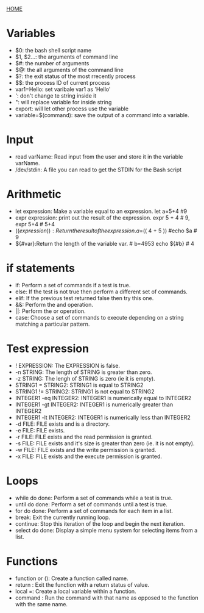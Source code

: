 [HOME](../README.md)

# Variables
* $0: the bash shell script name
* $1, $2...: the arguments of command line
* $#: the number of arguments
* $@: the all arguments of the command line
* $?: the exit status of the most rrecently process
* $$: the process ID of current process
* var1=Hello: set varibale  var1 as 'Hello'
* ': don't change te string inside it
* ": will replace variable for inside string
* export: will let other process use the variable
* variable=$(command): save the output of a command into a variable.

# Input
* read varName: Read input from the user and store it in the variable varName.
* /dev/stdin: A file you can read to get the STDIN for the Bash script

# Arithmetic
* let expression: Make a variable equal to an expression. let a=5+4 #9
* expr expression: print out the result of the expression. expr 5 + 4 # 9, expr 5+4 # 5+4
* $(( expression )): Return the result of the expression. a=$(( 4 + 5 )) #echo $a # 9
* ${#var}:Return the length of the variable var. # b=4953 echo ${#b} # 4

# if statements
* if: Perform a set of commands if a test is true.
* else: If the test is not true then perform a different set of commands.
* elif: If the previous test returned false then try this one.
* &&: Perform the and operation.
* ||: Perform the or operation.
* case: Choose a set of commands to execute depending on a string matching a particular pattern.

# Test expression
* ! EXPRESSION:	The EXPRESSION is false.
* -n STRING: The length of STRING is greater than zero.
* -z STRING: The lengh of STRING is zero (ie it is empty).
* STRING1 = STRING2: STRING1 is equal to STRING2
* STRING1 != STRING2: STRING1 is not equal to STRING2
* INTEGER1 -eq INTEGER2: INTEGER1 is numerically equal to INTEGER2
* INTEGER1 -gt INTEGER2: INTEGER1 is numerically greater than INTEGER2
* INTEGER1 -lt INTEGER2: INTEGER1 is numerically less than INTEGER2
* -d FILE: FILE exists and is a directory.
* -e FILE: FILE exists.
* -r FILE: FILE exists and the read permission is granted.
* -s FILE: FILE exists and it's size is greater than zero (ie. it is not empty).
* -w FILE: FILE exists and the write permission is granted.
* -x FILE: FILE exists and the execute permission is granted.

# Loops
* while do done: Perform a set of commands while a test is true.
* until do done: Perform a set of commands until a test is true.
* for do done: Perform a set of commands for each item in a list.
* break: Exit the currently running loop.
* continue: Stop this iteration of the loop and begin the next iteration.
* select do done: Display a simple menu system for selecting items from a list.

# Functions
* function <name> or <name> (): Create a function called name.
* return <value>: Exit the function with a return status of value.
* local <name>=<value>: Create a local variable within a function.
* command <command>: Run the command with that name as opposed to the function with the same name.
